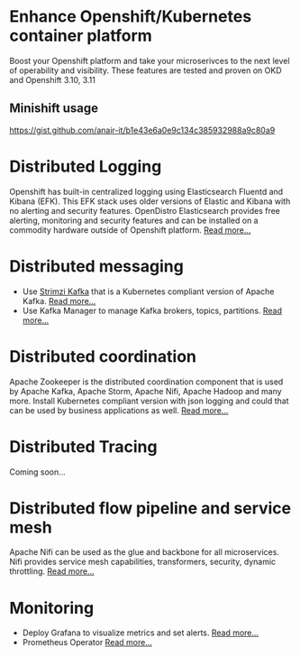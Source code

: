 # Enhance Openshift/Kubernetes container platform
Boost your Openshift platform and take your microserivces to the next level of operability and visibility. These features are tested and proven on OKD and Openshift 3.10, 3.11

## Minishift usage
https://gist.github.com/anair-it/b1e43e6a0e9c134c385932988a9c80a9

# Distributed Logging
Openshift has built-in centralized logging using Elasticsearch Fluentd and Kibana (EFK). This EFK stack uses older versions of Elastic and Kibana with no alerting and security features. OpenDistro Elasticsearch provides free alerting, monitoring and security features and can be installed on a commodity hardware outside of Openshift platform. [Read more...](logging/README.md)

# Distributed messaging
- Use [Strimzi Kafka](https://strimzi.io/) that is a Kubernetes compliant version of Apache Kafka. [Read more...](kafka/README.md)
- Use Kafka Manager to manage Kafka brokers, topics, partitions. [Read more...](kafka-manager/README.md)

# Distributed coordination
Apache Zookeeper is the distributed coordination component that is used by Apache Kafka, Apache Storm, Apache Nifi, Apache Hadoop and many more. Install Kubernetes compliant version with json logging and could that can be used by business applications as well. [Read more...](zookeeper/README.md)

# Distributed Tracing
Coming soon...

# Distributed flow pipeline and service mesh
Apache Nifi can be used as the glue and backbone for all microservices. Nifi provides service mesh capabilities, transformers, security, dynamic throttling. [Read more...](nifi/README.md)

# Monitoring
- Deploy Grafana to visualize metrics and set alerts. [Read more...](monitoring/grafana/README.md)
- Prometheus Operator [Read more...](https://operatorhub.io/operator/prometheus)